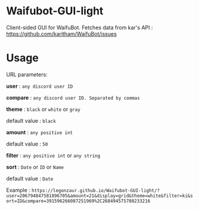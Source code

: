 # Waifubot-GUI-light

Client-sided GUI for WaifuBot. Fetches data from kar's API : https://github.com/karitham/WaifuBot/issues

# Usage

URL parameters:

**user** : `any discord user ID`

**compare** : `any discord user ID. Separated by commas`

**theme** : `black` or `white` or `gray`

default value : `black`

**amount** : `any positive int`

default value : `50`

**filter** : `any positive int` or `any string`

**sort** : `Date` or `ID` or `Name`

default value : `Date`

Example : `https://legonzaur.github.io/Waifubot-GUI-light/?user=206794847581896705&amount=21&display=grid&theme=white&filter=ki&sort=ID&compare=391596266087251969%2C268494575780233216`
